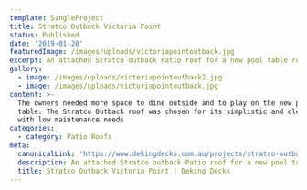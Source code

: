 ```yaml
---
template: SingleProject
title: Stratco Outback Victoria Point
status: Published
date: '2019-01-28'
featuredImage: /images/uploads/victoriapointoutback.jpg
excerpt: An attached Stratco outback Patio roof for a new pool table room
gallery:
  - image: /images/uploads/victoriapointoutback2.jpg
  - image: /images/uploads/victoriapointoutback.jpg
content: >-
  The owners needed more space to dine outside and to play on the new pool
  table. The Stratco Outback roof was chosen for its simplistic and clean design
  with low maintenance needs
categories:
  - category: Patio Roofs
meta:
  canonicalLink: 'https://www.dekingdecks.com.au/projects/stratco-outback-victoria-point/'
  description: An attached Stratco outback Patio roof for a new pool table room
  title: Stratco Outback Victoria Point | Deking Decks
---
```


